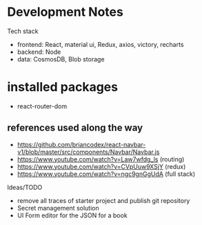 # Development Notes

Tech stack

- frontend: React, material ui, Redux, axios, victory, recharts
- backend: Node
- data: CosmosDB, Blob storage
# installed packages
- react-router-dom

## references used along the way
- https://github.com/briancodex/react-navbar-v1/blob/master/src/components/Navbar/Navbar.js
- https://www.youtube.com/watch?v=Law7wfdg_ls (routing)
- https://www.youtube.com/watch?v=CVpUuw9XSjY (redux)
- https://www.youtube.com/watch?v=ngc9gnGgUdA (full stack)


Ideas/TODO
- remove all traces of starter project and publish git repository
- Secret management solution
- UI Form editor for the JSON for a book